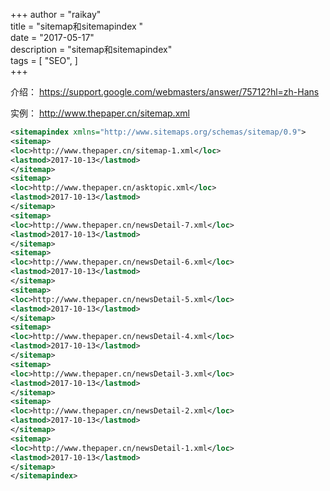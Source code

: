 +++
author = "raikay"  
title = "sitemap和sitemapindex "  
date = "2017-05-17"  
description = "sitemap和sitemapindex"  
tags = [
    "SEO",
]  
+++

介绍：
https://support.google.com/webmasters/answer/75712?hl=zh-Hans

实例：
http://www.thepaper.cn/sitemap.xml

```xml
<sitemapindex xmlns="http://www.sitemaps.org/schemas/sitemap/0.9">
<sitemap>
<loc>http://www.thepaper.cn/sitemap-1.xml</loc>
<lastmod>2017-10-13</lastmod>
</sitemap>
<sitemap>
<loc>http://www.thepaper.cn/asktopic.xml</loc>
<lastmod>2017-10-13</lastmod>
</sitemap>
<sitemap>
<loc>http://www.thepaper.cn/newsDetail-7.xml</loc>
<lastmod>2017-10-13</lastmod>
</sitemap>
<sitemap>
<loc>http://www.thepaper.cn/newsDetail-6.xml</loc>
<lastmod>2017-10-13</lastmod>
</sitemap>
<sitemap>
<loc>http://www.thepaper.cn/newsDetail-5.xml</loc>
<lastmod>2017-10-13</lastmod>
</sitemap>
<sitemap>
<loc>http://www.thepaper.cn/newsDetail-4.xml</loc>
<lastmod>2017-10-13</lastmod>
</sitemap>
<sitemap>
<loc>http://www.thepaper.cn/newsDetail-3.xml</loc>
<lastmod>2017-10-13</lastmod>
</sitemap>
<sitemap>
<loc>http://www.thepaper.cn/newsDetail-2.xml</loc>
<lastmod>2017-10-13</lastmod>
</sitemap>
<sitemap>
<loc>http://www.thepaper.cn/newsDetail-1.xml</loc>
<lastmod>2017-10-13</lastmod>
</sitemap>
</sitemapindex>
```

